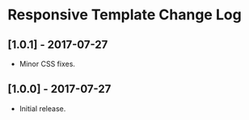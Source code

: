 
# Responsive Template Change Log

## [1.0.1] - 2017-07-27

- Minor CSS fixes.

## [1.0.0] - 2017-07-27

- Initial release.
